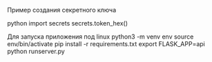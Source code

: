 Пример создания секретного ключа

python
import secrets
secrets.token_hex()


Для запуска приложения под linux
python3 -m venv env
source env/bin/activate
pip install -r requirements.txt
export FLASK_APP=api
python runserver.py